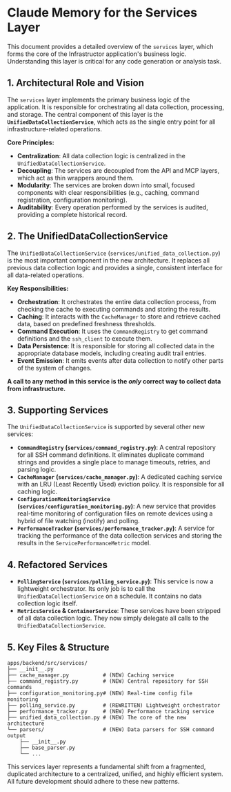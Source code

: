 # Claude Memory for the Services Layer

This document provides a detailed overview of the `services` layer, which forms the core of the Infrastructor application's business logic. Understanding this layer is critical for any code generation or analysis task.

## 1. Architectural Role and Vision

The `services` layer implements the primary business logic of the application. It is responsible for orchestrating all data collection, processing, and storage. The central component of this layer is the **`UnifiedDataCollectionService`**, which acts as the single entry point for all infrastructure-related operations.

**Core Principles:**

-   **Centralization**: All data collection logic is centralized in the `UnifiedDataCollectionService`.
-   **Decoupling**: The services are decoupled from the API and MCP layers, which act as thin wrappers around them.
-   **Modularity**: The services are broken down into small, focused components with clear responsibilities (e.g., caching, command registration, configuration monitoring).
-   **Auditability**: Every operation performed by the services is audited, providing a complete historical record.

## 2. The UnifiedDataCollectionService

The `UnifiedDataCollectionService` (`services/unified_data_collection.py`) is the most important component in the new architecture. It replaces all previous data collection logic and provides a single, consistent interface for all data-related operations.

**Key Responsibilities:**

-   **Orchestration**: It orchestrates the entire data collection process, from checking the cache to executing commands and storing the results.
-   **Caching**: It interacts with the `CacheManager` to store and retrieve cached data, based on predefined freshness thresholds.
-   **Command Execution**: It uses the `CommandRegistry` to get command definitions and the `ssh_client` to execute them.
-   **Data Persistence**: It is responsible for storing all collected data in the appropriate database models, including creating audit trail entries.
-   **Event Emission**: It emits events after data collection to notify other parts of the system of changes.

**A call to any method in this service is the *only* correct way to collect data from infrastructure.**

## 3. Supporting Services

The `UnifiedDataCollectionService` is supported by several other new services:

-   **`CommandRegistry` (`services/command_registry.py`)**: A central repository for all SSH command definitions. It eliminates duplicate command strings and provides a single place to manage timeouts, retries, and parsing logic.
-   **`CacheManager` (`services/cache_manager.py`)**: A dedicated caching service with an LRU (Least Recently Used) eviction policy. It is responsible for all caching logic.
-   **`ConfigurationMonitoringService` (`services/configuration_monitoring.py`)**: A new service that provides real-time monitoring of configuration files on remote devices using a hybrid of file watching (inotify) and polling.
-   **`PerformanceTracker` (`services/performance_tracker.py`)**: A service for tracking the performance of the data collection services and storing the results in the `ServicePerformanceMetric` model.

## 4. Refactored Services

-   **`PollingService` (`services/polling_service.py`)**: This service is now a lightweight orchestrator. Its only job is to call the `UnifiedDataCollectionService` on a schedule. It contains no data collection logic itself.
-   **`MetricsService` & `ContainerService`**: These services have been stripped of all data collection logic. They now simply delegate all calls to the `UnifiedDataCollectionService`.

## 5. Key Files & Structure

```
apps/backend/src/services/
├── __init__.py
├── cache_manager.py           # (NEW) Caching service
├── command_registry.py        # (NEW) Central repository for SSH commands
├── configuration_monitoring.py# (NEW) Real-time config file monitoring
├── polling_service.py         # (REWRITTEN) Lightweight orchestrator
├── performance_tracker.py     # (NEW) Performance tracking service
├── unified_data_collection.py # (NEW) The core of the new architecture
└── parsers/                   # (NEW) Data parsers for SSH command output
    ├── __init__.py
    ├── base_parser.py
    └── ...
```

This services layer represents a fundamental shift from a fragmented, duplicated architecture to a centralized, unified, and highly efficient system. All future development should adhere to these new patterns.
